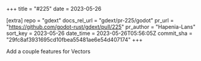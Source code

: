 +++
title = "#225"
date = 2023-05-26

[extra]
repo = "gdext"
docs_rel_url = "gdext/pr-225/godot"
pr_url = "https://github.com/godot-rust/gdext/pull/225"
pr_author = "Hapenia-Lans"
sort_key = 2023-05-26
date_time = 2023-05-26T05:56:05Z
commit_sha = "29fc8af3931695cd10fbea55481ae6e54d407174"
+++

Add a couple features for Vectors
